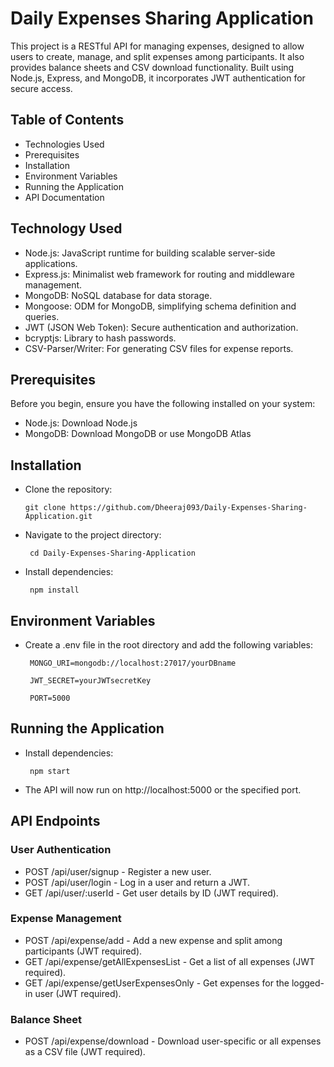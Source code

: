 
# Daily Expenses Sharing Application

This project is a RESTful API for managing expenses, designed to allow users to create, manage, and split expenses among participants. It also provides balance sheets and CSV download functionality. Built using Node.js, Express, and MongoDB, it incorporates JWT authentication for secure access.


## Table of Contents

 - Technologies Used
 - Prerequisites
 - Installation
 - Environment Variables
 - Running the Application
 - API Documentation
 


## Technology Used

 - Node.js: JavaScript runtime for building scalable server-side applications.
 - Express.js: Minimalist web framework for routing and middleware management.
 - MongoDB: NoSQL database for data storage.
 - Mongoose: ODM for MongoDB, simplifying schema  definition and queries.
 - JWT (JSON Web Token): Secure authentication and authorization.
 - bcryptjs: Library to hash passwords.
 - CSV-Parser/Writer: For generating CSV files for expense reports.
## Prerequisites
Before you begin, ensure you have the following installed on your system:

 - Node.js: Download Node.js
 - MongoDB: Download MongoDB or use MongoDB Atlas
## Installation
 - Clone the repository:
    ```http
    git clone https://github.com/Dheeraj093/Daily-Expenses-Sharing-Application.git
    ```

 - Navigate to the project directory:
   ```http
    cd Daily-Expenses-Sharing-Application
    ```

 - Install dependencies:
   ```http
    npm install
    ```
## Environment Variables
 - Create a .env file in the root directory and add the following variables:

   ```http
    MONGO_URI=mongodb://localhost:27017/yourDBname 
    ```
     ```http
      JWT_SECRET=yourJWTsecretKey
   ```
   ```http
    PORT=5000
    ```
## Running the Application
 

 - Install dependencies:
   ```http
    npm start
    ```
 - The API will now run on http://localhost:5000 or the specified port.


## API Endpoints
 ### User Authentication
  - POST /api/user/signup - Register a new user.
  - POST /api/user/login - Log in a user and return a JWT.
  - GET /api/user/:userId - Get user details by ID (JWT required).

### Expense Management
  - POST /api/expense/add - Add a new expense and split among participants (JWT required).
  - GET /api/expense/getAllExpensesList - Get a list of all expenses (JWT required).
  - GET /api/expense/getUserExpensesOnly - Get expenses for the logged-in user (JWT required).

### Balance Sheet
  - POST /api/expense/download - Download user-specific or all expenses as a CSV file (JWT required).
